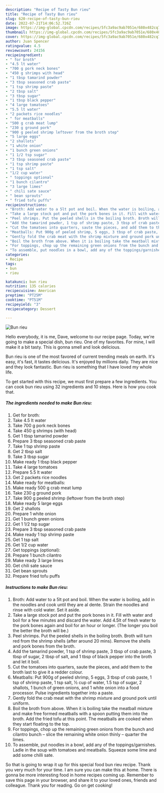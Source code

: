 ```yaml
---
description: "Recipe of Tasty Bun rieu"
title: "Recipe of Tasty Bun rieu"
slug: 620-recipe-of-tasty-bun-rieu
date: 2022-07-21T14:06:52.726Z
image: https://img-global.cpcdn.com/recipes/5fc3a9ac9ab7051e/680x482cq70/bun-rieu-recipe-main-photo.jpg
thumbnail: https://img-global.cpcdn.com/recipes/5fc3a9ac9ab7051e/680x482cq70/bun-rieu-recipe-main-photo.jpg
cover: https://img-global.cpcdn.com/recipes/5fc3a9ac9ab7051e/680x482cq70/bun-rieu-recipe-main-photo.jpg
author: Juan Spencer
ratingvalue: 4.5
reviewcount: 24156
recipeingredient:
- " for broth"
- "4.5 lt water"
- "700 g pork neck bones"
- "450 g shrimps with head"
- "1 tbsp tamarind powder"
- "3 tbsp seasoned crab paste"
- "1 tsp shrimp paste"
- "2 tbsp salt"
- "3 tbsp sugar"
- "1 tbsp black pepper"
- "4 large tomatoes"
- "5.5 lt water"
- "2 packets rice noodles"
- " for meatballs"
- "500 g crab meat lump"
- "230 g ground pork"
- "900 g peeled shrimp leftover from the broth step"
- "5 large eggs"
- "2 shallots"
- "1 white onion"
- "1 bunch green onions"
- "1 1/2 tsp sugar"
- "3 tbsp seasoned crab paste"
- "1 tsp shrimp paste"
- "1 tsp salt"
- "1/2 cup water"
- " toppings optional"
- "1 bunch cilantro"
- "3 large limes"
- " chili sate sauce"
- " bean sprouts"
- " fried tofu puffs"
recipeinstructions:
- "Broth: Add water to a 5lt pot and boil. When the water is boiling, add in the noodles and cook until they are al dente. Strain the noodles and rinse with cold water. Set it aside."
- "Take a large stock pot and put the pork bones in it. Fill with water and boil for a few minutes and discard the water. Add 4.5lt of fresh water to the pork bones again and boil for an hour or longer. (The longer you boil the better the broth will be.)"
- "Peel shrimps. Put the peeled shells in the boiling broth. Broth will turn red from the shrimp shells (after around 20 mins). Remove the shells and pork bones from the broth."
- "Add the tamarind powder, 1 tsp of shrimp paste, 3 tbsp of crab paste, 3 tbsp of sugar, 2 tbsp of salt, and 1 tbsp of black pepper into the broth and let it boil."
- "Cut the tomatoes into quarters, saute the pieces, and add them to the broth last to give it a redder colour."
- "Meatballs: Put 900g of peeled shrimp, 5 eggs, 3 tbsp of crab paste, 1 tsp of shrimp paste, 1 tsp salt, ½ cup of water, 1.5 tsp of sugar, 2 shallots, 1 bunch of green onions, and 1 white onion into a food processor. Pulse ingredients together into a paste."
- "Gently fold the crab meat with the shrimp mixture and ground pork until uniform."
- "Boil the broth from above. When it is boiling take the meatball mixture and make free formed meatballs with a spoon putting them into the broth. Add the fried tofu at this point. The meatballs are cooked when they start floating to the top."
- "For toppings, chop up the remaining green onions from the bunch and cilantro bunch – slice the remaining white onion thinly – quarter the limes."
- "To assemble, put noodles in a bowl, add any of the toppings/garnishes. Ladle in the soup with tomatoes and meatballs. Squeeze some lime and add some chilli sate."
categories:
- Recipe
tags:
- bun
- rieu

katakunci: bun rieu 
nutrition: 135 calories
recipecuisine: American
preptime: "PT25M"
cooktime: "PT51M"
recipeyield: "3"
recipecategory: Dessert

---
```



![Bun rieu](https://img-global.cpcdn.com/recipes/5fc3a9ac9ab7051e/680x482cq70/bun-rieu-recipe-main-photo.jpg)

Hello everybody, it is me, Dave, welcome to our recipe page. Today, we're going to make a special dish, bun rieu. One of my favorites. For mine, I will make it a bit tasty. This is gonna smell and look delicious.

Bun rieu is one of the most favored of current trending meals on earth. It's easy, it's fast, it tastes delicious. It's enjoyed by millions daily. They are nice and they look fantastic. Bun rieu is something that I have loved my whole life.




To get started with this recipe, we must first prepare a few ingredients. You can cook bun rieu using 32 ingredients and 10 steps. Here is how you cook that.

<!--inarticleads1-->

##### The ingredients needed to make Bun rieu:

1. Get  for broth:
1. Take 4.5 lt water
1. Take 700 g pork neck bones
1. Take 450 g shrimps (with head)
1. Get 1 tbsp tamarind powder
1. Prepare 3 tbsp seasoned crab paste
1. Take 1 tsp shrimp paste
1. Get 2 tbsp salt
1. Take 3 tbsp sugar
1. Make ready 1 tbsp black pepper
1. Take 4 large tomatoes
1. Prepare 5.5 lt water
1. Get 2 packets rice noodles
1. Make ready  for meatballs:
1. Make ready 500 g crab meat lump
1. Take 230 g ground pork
1. Take 900 g peeled shrimp (leftover from the broth step)
1. Make ready 5 large eggs
1. Get 2 shallots
1. Prepare 1 white onion
1. Get 1 bunch green onions
1. Get 1 1/2 tsp sugar
1. Prepare 3 tbsp seasoned crab paste
1. Make ready 1 tsp shrimp paste
1. Get 1 tsp salt
1. Get 1/2 cup water
1. Get  toppings (optional):
1. Prepare 1 bunch cilantro
1. Make ready 3 large limes
1. Get  chili sate sauce
1. Get  bean sprouts
1. Prepare  fried tofu puffs




<!--inarticleads2-->

##### Instructions to make Bun rieu:

1. Broth: Add water to a 5lt pot and boil. When the water is boiling, add in the noodles and cook until they are al dente. Strain the noodles and rinse with cold water. Set it aside.
1. Take a large stock pot and put the pork bones in it. Fill with water and boil for a few minutes and discard the water. Add 4.5lt of fresh water to the pork bones again and boil for an hour or longer. (The longer you boil the better the broth will be.)
1. Peel shrimps. Put the peeled shells in the boiling broth. Broth will turn red from the shrimp shells (after around 20 mins). Remove the shells and pork bones from the broth.
1. Add the tamarind powder, 1 tsp of shrimp paste, 3 tbsp of crab paste, 3 tbsp of sugar, 2 tbsp of salt, and 1 tbsp of black pepper into the broth and let it boil.
1. Cut the tomatoes into quarters, saute the pieces, and add them to the broth last to give it a redder colour.
1. Meatballs: Put 900g of peeled shrimp, 5 eggs, 3 tbsp of crab paste, 1 tsp of shrimp paste, 1 tsp salt, ½ cup of water, 1.5 tsp of sugar, 2 shallots, 1 bunch of green onions, and 1 white onion into a food processor. Pulse ingredients together into a paste.
1. Gently fold the crab meat with the shrimp mixture and ground pork until uniform.
1. Boil the broth from above. When it is boiling take the meatball mixture and make free formed meatballs with a spoon putting them into the broth. Add the fried tofu at this point. The meatballs are cooked when they start floating to the top.
1. For toppings, chop up the remaining green onions from the bunch and cilantro bunch – slice the remaining white onion thinly – quarter the limes.
1. To assemble, put noodles in a bowl, add any of the toppings/garnishes. Ladle in the soup with tomatoes and meatballs. Squeeze some lime and add some chilli sate.




So that is going to wrap it up for this special food bun rieu recipe. Thank you very much for your time. I am sure you can make this at home. There is gonna be more interesting food in home recipes coming up. Remember to save this page in your browser, and share it to your loved ones, friends and colleague. Thank you for reading. Go on get cooking!

